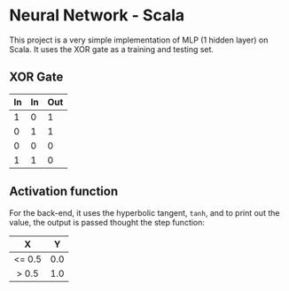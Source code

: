 # Neural Network - Scala
This project is a very simple implementation of MLP (1 hidden layer) on Scala. It uses the XOR gate as a training and testing set.

## XOR Gate
| In | In | Out |
|---|---|---|
| 1 | 0 | 1 |
| 0 | 1 | 1 |
| 0 | 0 | 0 |
| 1 | 1 | 0 |

## Activation function
For the back-end, it uses the hyperbolic tangent, `tanh`, and to print out the value, the output is passed thought the step function:

| X | Y |
| :---: | :---: |
| <= 0.5 | 0.0 |
| > 0.5 | 1.0 |
